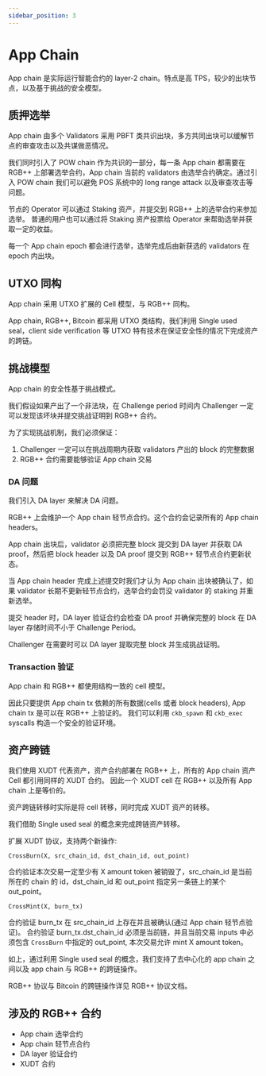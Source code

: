```yaml
---
sidebar_position: 3
---
```


# App Chain

App chain 是实际运行智能合约的 layer-2 chain。特点是高 TPS，较少的出块节点，以及基于挑战的安全模型。

## 质押选举

App chain 由多个 Validators 采用 PBFT 类共识出块，多方共同出块可以缓解节点的审查攻击以及共谋做恶情况。

我们同时引入了 POW chain 作为共识的一部分，每一条 App chain 都需要在 RGB++ 上部署选举合约，App chain 当前的 validators 由选举合约确定。通过引入 POW chain 我们可以避免 POS 系统中的 long range attack 以及审查攻击等问题。

节点的 Operator 可以通过 Staking 资产，并提交到 RGB++ 上的选举合约来参加选举。
普通的用户也可以通过将 Staking 资产投票给 Operator 来帮助选举并获取一定的收益。

每一个 App chain epoch 都会进行选举，选举完成后由新获选的 validators 在 epoch 内出块。

## UTXO 同构

App chain 采用 UTXO 扩展的 Cell 模型，与 RGB++ 同构。

App chain, RGB++, Bitcoin 都采用 UTXO 类结构，我们利用 Single used seal，client side verification 等 UTXO 特有技术在保证安全性的情况下完成资产的跨链。

## 挑战模型

App chain 的安全性基于挑战模式。

我们假设如果产出了一个非法块，在 Challenge period 时间内 Challenger 一定可以发现该坏块并提交挑战证明到 RGB++ 合约。

为了实现挑战机制，我们必须保证：

1. Challenger 一定可以在挑战周期内获取 validators 产出的 block 的完整数据
2. RGB++ 合约需要能够验证 App chain 交易

### DA 问题

我们引入 DA layer 来解决 DA 问题。

RGB++ 上会维护一个 App chain 轻节点合约。这个合约会记录所有的 App chain headers。

App chain 出块后，validator 必须把完整 block 提交到 DA layer 并获取 DA proof，然后把 block header 以及 DA proof 提交到 RGB++ 轻节点合约更新状态。

当 App chain header 完成上述提交时我们才认为 App chain 出块被确认了，如果 validator 长期不更新轻节点合约，选举合约会罚没 validator 的 staking 并重新选举。

提交 header 时，DA layer 验证合约会检查 DA proof 并确保完整的 block 在 DA layer 存储时间不小于 Challenge Period。

Challenger 在需要时可以 DA layer 提取完整 block 并生成挑战证明。

### Transaction 验证

App chain 和 RGB++ 都使用结构一致的 cell 模型。

因此只要提供 App chain tx 依赖的所有数据(cells 或者 block headers), App chain tx 是可以在 RGB++ 上验证的。
我们可以利用 `ckb_spawn` 和 `ckb_exec` syscalls 构造一个安全的验证环境。

## 资产跨链

我们使用 XUDT 代表资产，资产合约部署在 RGB++ 上，所有的 App chain 资产 Cell 都引用同样的 XUDT 合约。
因此一个 XUDT cell 在 RGB++ 以及所有 App chain 上是等价的。

资产跨链转移时实际是将 cell 转移，同时完成 XUDT 资产的转移。

我们借助 Single used seal 的概念来完成跨链资产转移。

扩展 XUDT 协议，支持两个新操作:

`CrossBurn(X, src_chain_id, dst_chain_id, out_point)`

合约验证本次交易一定至少有 X amount token 被销毁了，src_chain_id 是当前所在的 chain 的 id，dst_chain_id 和 out_point 指定另一条链上的某个 out_point。


`CrossMint(X, burn_tx)`

合约验证 burn_tx 在 src_chain_id 上存在并且被确认(通过 App chain 轻节点验证)。
合约验证 burn_tx.dst_chain_id 必须是当前链，并且当前交易 inputs 中必须包含 `CrossBurn` 中指定的 out_point, 本次交易允许 mint X amount token。

如上，通过利用 Single used seal 的概念，我们支持了去中心化的 app chain 之间以及 app chain 与 RGB++ 的跨链操作。

RGB++ 协议与 Bitcoin 的跨链操作详见 RGB++ 协议文档。

## 涉及的 RGB++ 合约

* App chain 选举合约
* App chain 轻节点合约
* DA layer 验证合约
* XUDT 合约
